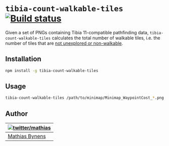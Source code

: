 # `tibia-count-walkable-tiles` [![Build status](https://travis-ci.org/tibiamaps/tibia-count-walkable-tiles.svg?branch=master)](https://travis-ci.org/tibiamaps/tibia-count-walkable-tiles)

Given a set of PNGs containing Tibia 11-compatible pathfinding data, `tibia-count-walkable-tiles` calculates the total number of walkable tiles, i.e. the number of tiles that are [not unexplored or non-walkable](https://tibiamaps.io/guides/minimap-file-format#pathfinding-data).

## Installation

```sh
npm install -g tibia-count-walkable-tiles
```

## Usage

```sh
tibia-count-walkable-tiles /path/to/minimap/Minimap_WaypointCost_*.png
```

## Author

| [![twitter/mathias](https://gravatar.com/avatar/24e08a9ea84deb17ae121074d0f17125?s=70)](https://twitter.com/mathias "Follow @mathias on Twitter") |
|---|
| [Mathias Bynens](https://mathiasbynens.be/) |
